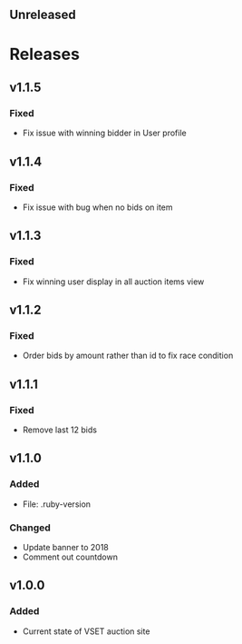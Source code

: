 ## Unreleased

# Releases

## v1.1.5
### Fixed
- Fix issue with winning bidder in User profile

## v1.1.4
### Fixed
- Fix issue with bug when no bids on item

## v1.1.3
### Fixed
- Fix winning user display in all auction items view

## v1.1.2
### Fixed
- Order bids by amount rather than id to fix race condition

## v1.1.1
### Fixed
- Remove last 12 bids

## v1.1.0
### Added
- File: .ruby-version

### Changed
- Update banner to 2018
- Comment out countdown

## v1.0.0
### Added
- Current state of VSET auction site
